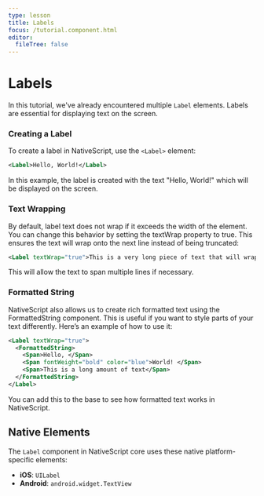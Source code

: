 ```yaml
---
type: lesson  
title: Labels 
focus: /tutorial.component.html
editor:
  fileTree: false
---
```


# Labels

In this tutorial, we've already encountered multiple `Label` elements. Labels are essential for displaying text on the screen.

### Creating a Label

To create a label in NativeScript, use the `<Label>` element:

```xml
<Label>Hello, World!</Label>
```
In this example, the label is created with the text "Hello, World!" which will be displayed on the screen.

### Text Wrapping
By default, label text does not wrap if it exceeds the width of the element. You can change this behavior by setting the textWrap property to true. This ensures the text will wrap onto the next line instead of being truncated:

```xml
<Label textWrap="true">This is a very long piece of text that will wrap properly when displayed.</Label>
```
This will allow the text to span multiple lines if necessary.

### Formatted String

NativeScript also allows us to create rich formatted text using the FormattedString component. This is useful if you want to style parts of your text differently. Here’s an example of how to use it:

```xml
<Label textWrap="true">
  <FormattedString>
    <Span>Hello, </Span>
    <Span fontWeight="bold" color="blue">World! </Span>
    <Span>This is a long amount of text</Span>
  </FormattedString>
</Label>
```

You can add this to the base to see how formatted text works in NativeScript.

## Native Elements
The `Label` component in NativeScript core uses these native platform-specific elements:

- **iOS**: `UILabel`
- **Android**: `android.widget.TextView`